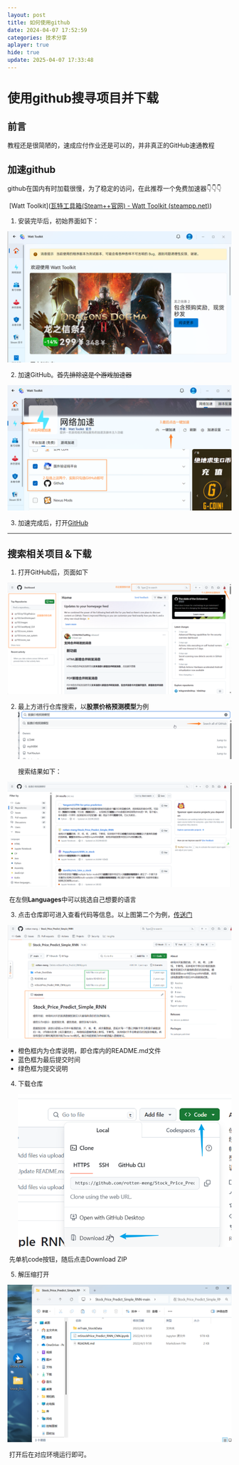 ```yaml
---
layout: post
title: 如何使用github
date: 2024-04-07 17:52:59
categories: 技术分享
aplayer: true
hide: true
update: 2025-04-07 17:33:48
---
```




# 使用github搜寻项目并下载

## 前言

教程还是很简陋的，速成应付作业还是可以的，并非真正的GitHub速通教程

## 加速github

github在国内有时加载很慢，为了稳定的访问，在此推荐一个免费加速器👇👇👇

​															[Watt Toolkit]([瓦特工具箱(Steam++官网) - Watt Toolkit (steampp.net)](https://steampp.net/))

1. 安装完毕后，初始界面如下：

![初始界面](./如何使用github/初始界面.png)

2. 加速GitHub。~~首先排除这是个游戏加速器~~

![使用](./如何使用github/使用.png)

3. 加速完成后，打开[GitHub](https://github.com/)



---



## 搜索相关项目＆下载

1. 打开GitHub后，页面如下

![github界面](./如何使用github/github界面.png)

2. 最上方进行仓库搜索，以**股票价格预测模型**为例![搜索](./如何使用github/搜索.png)

   搜索结果如下：

![搜索结果](./如何使用github/搜索结果.png)

​      在左侧**Languages**中可以挑选自己想要的语言

3. 点击仓库即可进入查看代码等信息。以上图第二个为例，[传送门](https://github.com/rotten-meng/Stock_Price_Predict_Simple_RNN)

![仓库](./如何使用github/仓库.png)

- 橙色框内为仓库说明，即仓库内的README.md文件
- 蓝色框为最后提交时间
- 绿色框为提交说明

4. 下载仓库

   ![下载](./如何使用github/下载.png)

​		先单机code按钮，随后点击Download ZIP

5. 解压缩打开

![解压](./如何使用github/解压.png)

​	打开后在对应环境运行即可。